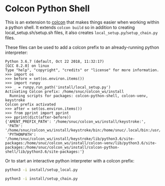 # Colcon Python Shell

This is an extension to [colcon](https://colcon.readthedocs.io/en/released/) that makes things easier when working within a python shell. It extends `colcon build` so in addition to creating local_setup.sh/setup.sh files, it also creates `local_setup.py`/`setup_chain.py` files.

These files can be used to add a colcon prefix to an already-running python interpreter:
```
Python 3.6.7 (default, Oct 22 2018, 11:32:17) 
[GCC 8.2.0] on linux
Type "help", "copyright", "credits" or "license" for more information.
>>> import os
>>> before = set(os.environ.items())
>>> import runpy
>>> _ = runpy.run_path('install/local_setup.py')
Activating Colcon prefix: /home/snuc/colcon_ws/install
  Running scripts for packages: colcon-python-shell, colcon-venv, keystroke
Colcon prefix activated
>>> after = set(os.environ.items())
>>> from pprint import pprint
>>> pprint(dict(after-before))
{'AMENT_PREFIX_PATH': '/home/snuc/colcon_ws/install/keystroke:',
 'PATH': '/home/snuc/colcon_ws/install/keystroke/bin:/home/snuc/.local/bin:/usr/local/sbin:/usr/local/bin:/usr/sbin:/usr/bin:/sbin:/bin:/usr/games:/usr/local/games:/snap/bin',
 'PYTHONPATH': '/home/snuc/colcon_ws/install/keystroke/lib/python3.6/site-packages:/home/snuc/colcon_ws/install/colcon-venv/lib/python3.6/site-packages:/home/snuc/colcon_ws/install/colcon-python-shell/lib/python3.6/site-packages:'}
```
 
Or to start an interactive python interpreter with a colcon prefix:

```bash
python3 -i install/setup_local.py
```
```bash
python3 -i install/setup_chain.py
```

